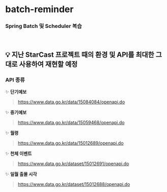 # batch-reminder
### Spring Batch 및 Scheduler 복습

</br>

## 💡 지난 StarCast 프로젝트 때의 환경 및 API를 최대한 그대로 사용하여 재현할 예정

### API 종류

✨ **단기예보**
> https://www.data.go.kr/data/15084084/openapi.do

✨ **중기예보**
> https://www.data.go.kr/data/15059468/openapi.do

✨ **월령**
> https://www.data.go.kr/data/15012689/openapi.do

✨ **천체 이벤트**
> https://www.data.go.kr/dataset/15012691/openapi.do

✨ **일월 출몰 시각**
> https://www.data.go.kr/dataset/15012688/openapi.do
